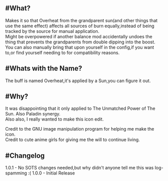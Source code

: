 #What?
---
Makes it so that Overheat from the grandparent sun(and other things that use the same effect) affects all sources of burn equally,instead of being tracked by the source for manual application.\
Might be overpowered if another balance mod accidentally undoes the thing that prevents the grandparents from double dipping into the boost.\
You can also manually bring that upon yourself in the config,if you want to,or find yourself needing to for compatibility reasons.

#Whats with the Name?
---
The buff is named Overheat,it's applied by a Sun,you can figure it out.

#Why?
---
It was disappointing that it only applied to The Unmatched Power of The Sun. Also Paladin synergy.\
Also also, I really wanted to make this icon edit.

Credit to the GNU image manipulation program for helping me make the icon.\
Credit to cute anime girls for giving me the will to continue living.

#Changelog
---
1.0.1 - No SOTS changes needed,but why didn't anyone tell me this was log-spamming :(
1.0.0 - Initial Release
